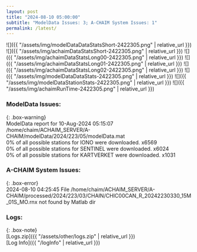 ```yaml
---
layout: post
title: "2024-08-10 05:00:00"
subtitle: "ModelData Issues: 3; A-CHAIM System Issues: 1"
permalink: /latest/
---
```


![]({{ "/assets/img/modelDataDataStatsShort-2422305.png" | relative_url }})
![]({{ "/assets/img/achaimDataStatsShort-2422305.png" | relative_url }})
![]({{ "/assets/img/achaimDataStatsLong00-2422305.png" | relative_url }})
![]({{ "/assets/img/achaimDataStatsLong01-2422305.png" | relative_url }})
![]({{ "/assets/img/achaimDataStatsLong02-2422305.png" | relative_url }})
![]({{ "/assets/img/modelDataDataStats-2422305.png" | relative_url }})
![]({{ "/assets/img/modelDataStationStats-2422305.png" | relative_url }})
![]({{ "/assets/img/achaimRunTime-2422305.png" | relative_url }})


### ModelData Issues:  
  
{: .box-warning}  
 ModelData report for 10-Aug-2024 05:15:07   
 /home/chaim/ACHAIM_SERVER/A-CHAIM/modelData/2024/223/05/modelData.mat   
 0% of all possible stations for IONO were downloaded. x6569   
 0% of all possible stations for SENTINEL were downloaded. x6024   
 0% of all possible stations for KARTVERKET were downloaded. x1031   
  
### A-CHAIM System Issues:  
  
{: .box-error}  
2024-08-10 04:25:45 File /home/chaim/ACHAIM_SERVER/A-CHAIM/processed/2024/223/03/CHAIN/CHIC00CAN_R_20242230330_15M_01S_MO.rnx not found by Matlab dir  

### Logs:  
  
{: .box-note}  
[Logs.zip]({{ "/assets/other/logs.zip" | relative_url }})  
[Log Info]({{ "/logInfo" | relative_url }})  
